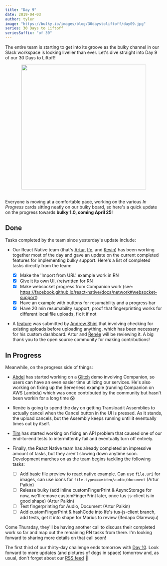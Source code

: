 ```yaml
---
title: "Day 9"
date: 2019-04-03
author: tyler
image: "https://bulky.io/images/blog/30daystoliftoff/day09.jpg"
series: 30 Days to Liftoff
seriesSuffix: "of 30"
---
```


<!--lint disable no-undefined-references-->

The entire team is starting to get into its groove as the bulky channel in our Slack workspace is looking livelier than ever. Let's dive straight into Day 9 of our 30 Days to Liftoff!

<center><img width="400" src="/images/blog/30daystoliftoff/day09.jpg"><br /><br /></center>

Everyone is moving at a comfortable pace, working on the various _In Progress_ cards sitting neatly on our bulky board, so here's a quick update on the progress towards **bulky 1.0, coming April 25**!

<!--more-->

## Done

Tasks completed by the team since yesterday's update include:

- Our React Native team (that's [Artur](https://github.com/arturi), [Ife](https://github.com/ifedapoolarewaju), and [Kevin](https://github.com/kvz)) has been working together most of the day and gave an update on the current completed features for implementing bulky support. Here's a list of completed tasks directly from the team:

  - [x] Make the 'Import from URL' example work in RN
  - [x] Give it its own UI, (re)written for RN
  - [x] Make websocket progress from Companion work (see: <https://facebook.github.io/react-native/docs/network#websocket-support>)
  - [x] Have an example with buttons for resumability and a progress bar
  - [x] Have 20 min resumability support, proof that fingerprinting works for different local file uploads, fix it if not

- A [feature](https://github.com/transloadit/bulky/pull/1367) was submitted by [Andrew Shini](https://github.com/superandrew213) that involving checking for existing uploads before uploading anything, which has been necessary for his custom dashboard. Artur and [Renée](https://github.com/goto-bus-stop) will be reviewing it. A big thank you to the open source community for making contributions!

## In Progress

Meanwhile, on the progress side of things:

- [Abdel](https://github.com/Kiloreux) has started working on a [Glitch](https://glitch.com/) demo involving Companion, so users can have an even easier time utilizing our services. He's also working on fixing up the Serverless example (running Companion on AWS Lambda) which was once contributed by the community but hasn't been workin for a long time :scream:

- Renée is going to spend the day on getting Transloadit Assemblies to actually cancel when the Cancel button in the UI is pressed. As it stands, the upload cancels, but the Assembly keeps running until it eventually times out by itself.

- [Tim](https://github.com/tim-kos) has started working on fixing an API problem that caused one of our end-to-end tests to intermittently fail and eventually turn off entirely.

- Finally, the React Native team has already completed an impressive amount of tasks, but they aren't slowing down anytime soon. Development marches on as the team begins tackling the following tasks:
  - [ ] Add basic file preview to react native example. Can use `file.uri` for images, can use icons for `file.type===video/audio/document` (Artur Paikin)
  - [ ] Release bulky (add inline customFingerPrint & AsyncStorage for now, we'll remove customFingerPrint later, once tus-js-client is in good shape) (Artur Paikin)
  - [ ] Test fingerprinting for Audio, Document (Artur Paikin)
  - [ ] Add customFingerPrint & hashCode into Ife's tus-js-client branch, add tests, get it into shape for Marius to review (Ifedapo Olarewaju)

Come Thursday, they'll be having another call to discuss their completed work so far and map out the remaining RN tasks from there. I'm looking forward to sharing more details on that call soon!

The first third of our thirty-day challenge ends tomorrow with [Day 10](/blog/2019/04/liftoff-10/). Look forward to more updates (and pictures of dogs in space) tomorrow and, as usual, don't forget about our [RSS feed](https://bulky.io/atom.xml) :dog:
